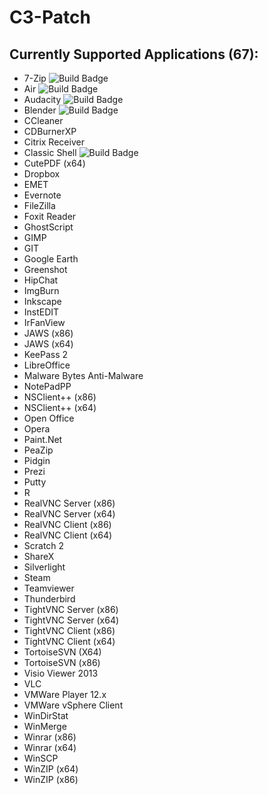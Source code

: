 # C3-Patch

## Currently Supported Applications (67):
* 7-Zip ![Build Badge](https://bfpatch.visualstudio.com/_apis/public/build/definitions/3c2e3afe-6b59-4214-8bd1-0dfcacf59ef8/1/badge)
* Air ![Build Badge](https://bfpatch.visualstudio.com/_apis/public/build/definitions/3c2e3afe-6b59-4214-8bd1-0dfcacf59ef8/2/badge)
* Audacity ![Build Badge](https://bfpatch.visualstudio.com/_apis/public/build/definitions/3c2e3afe-6b59-4214-8bd1-0dfcacf59ef8/3/badge)
* Blender ![Build Badge](https://bfpatch.visualstudio.com/_apis/public/build/definitions/3c2e3afe-6b59-4214-8bd1-0dfcacf59ef8/36/badge)
* CCleaner
* CDBurnerXP
* Citrix Receiver
* Classic Shell ![Build Badge](https://bfpatch.visualstudio.com/_apis/public/build/definitions/3c2e3afe-6b59-4214-8bd1-0dfcacf59ef8/4/badge)
* CutePDF (x64)
* Dropbox
* EMET
* Evernote
* FileZilla
* Foxit Reader
* GhostScript
* GIMP
* GIT
* Google Earth
* Greenshot
* HipChat
* ImgBurn
* Inkscape
* InstEDIT
* IrFanView
* JAWS (x86)
* JAWS (x64)
* KeePass 2
* LibreOffice
* Malware Bytes Anti-Malware
* NotePadPP
* NSClient++ (x86)
* NSClient++ (x64)
* Open Office
* Opera
* Paint.Net
* PeaZip
* Pidgin
* Prezi
* Putty
* R
* RealVNC Server (x86)
* RealVNC Server (x64)
* RealVNC Client (x86)
* RealVNC Client (x64)
* Scratch 2
* ShareX
* Silverlight
* Steam
* Teamviewer
* Thunderbird
* TightVNC Server (x86)
* TightVNC Server (x64)
* TightVNC Client (x86)
* TightVNC Client (x64)
* TortoiseSVN (X64)
* TortoiseSVN (x86)
* Visio Viewer 2013
* VLC
* VMWare Player 12.x
* VMWare vSphere Client
* WinDirStat
* WinMerge
* Winrar (x86)
* Winrar (x64)
* WinSCP
* WinZIP (x64)
* WinZIP (x86)
